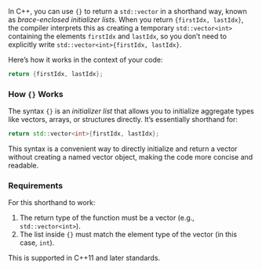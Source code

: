 In C++, you can use `{}` to return a `std::vector` in a shorthand way, known as *brace-enclosed initializer lists*. When you return `{firstIdx, lastIdx}`, the compiler interprets this as creating a temporary `std::vector<int>` containing the elements `firstIdx` and `lastIdx`, so you don’t need to explicitly write `std::vector<int>{firstIdx, lastIdx}`.

Here’s how it works in the context of your code:

```cpp
return {firstIdx, lastIdx};
```

### How `{}` Works

The syntax `{}` is an *initializer list* that allows you to initialize aggregate types like vectors, arrays, or structures directly. It’s essentially shorthand for:

```cpp
return std::vector<int>{firstIdx, lastIdx};
```

This syntax is a convenient way to directly initialize and return a vector without creating a named vector object, making the code more concise and readable.

### Requirements

For this shorthand to work:
1. The return type of the function must be a vector (e.g., `std::vector<int>`).
2. The list inside `{}` must match the element type of the vector (in this case, `int`).

This is supported in C++11 and later standards.